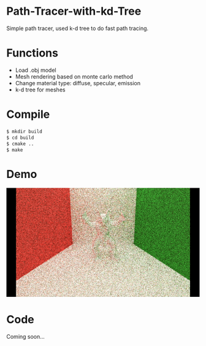 # Path-Tracer-with-kd-Tree
Simple path tracer, used k-d tree to do fast path tracing. 
# Functions
- Load .obj model 
- Mesh rendering based on monte carlo method 
- Change material type: diffuse, specular, emission
- k-d tree for meshes
# Compile
```
$ mkdir build
$ cd build
$ cmake ..
$ make
```
# Demo
![alt-text](https://github.com/Junyingw/Path-Tracer-with-kd-Tree/blob/master/demo/demo_update.gif)
# Code
Coming soon...
